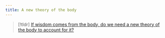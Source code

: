 ```yaml
---
title: A new theory of the body
---
```


> [!tldr]
> [If wisdom comes from the body, do we need a new theory of the body to account for it?](https://bonnittaroy.substack.com/p/announcement-2023-course-series-a)
